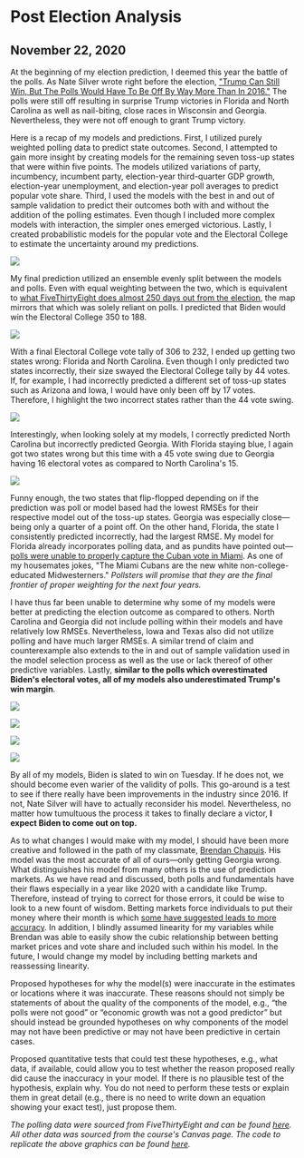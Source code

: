 # Post Election Analysis
## November 22, 2020

At the beginning of my election prediction, I deemed this year the battle of the polls. As Nate Silver wrote right before the election, ["Trump Can Still Win, But The Polls Would Have To Be Off By Way More Than In 2016."](https://fivethirtyeight.com/features/trump-can-still-win-but-the-polls-would-have-to-be-off-by-way-more-than-in-2016/) The polls were still off resulting in surprise Trump victories in Florida and North Carolina as well as nail-biting, close races in Wisconsin and Georgia. Nevertheless, they were not off enough to grant Trump victory.

Here is a recap of my models and predictions. First, I utilized purely weighted polling data to predict state outcomes. Second, I attempted to gain more insight by creating models for the remaining seven toss-up states that were within five points. The models utilized variations of party, incumbency, incumbent party, election-year third-quarter GDP growth, election-year unemployment, and election-year poll averages to predict popular vote share. Third, I used the models with the best in and out of sample validation to predict their outcomes both with and without the addition of the polling estimates. Even though I included more complex models with interaction, the simpler ones emerged victorious. Lastly, I created probabilistic models for the popular vote and the Electoral College to estimate the uncertainty around my predictions.

![](../figures/eval_estimate_plot.png)

My final prediction utilized an ensemble evenly split between the models and polls. Even with equal weighting between the two, which is equivalent to [what FiveThirtyEight does almost 250 days out from the election](https://fivethirtyeight.com/features/how-fivethirtyeights-2020-presidential-forecast-works-and-whats-different-because-of-covid-19/), the map mirrors that which was solely reliant on polls. I predicted that Biden would win the Electoral College 350 to 188.

![](../figures/2020_actual_map.png)

With a final Electoral College vote tally of 306 to 232, I ended up getting two states wrong: Florida and North Carolina. Even though I only predicted two states incorrectly, their size swayed the Electoral College tally by 44 votes. If, for example, I had incorrectly predicted a different set of toss-up states such as Arizona and Iowa, I would have only been off by 17 votes. Therefore, I highlight the two incorrect states rather than the 44 vote swing.  

![](../figures/eval_models_plot.png)

Interestingly, when looking solely at my models, I correctly predicted North Carolina but incorrectly predicted Georgia. With Florida staying blue, I again got two states wrong but this time with a 45 vote swing due to Georgia having 16 electoral votes as compared to North Carolina's 15. 

![](../figures/swing_eval.png)

Funny enough, the two states that flip-flopped depending on if the prediction was poll or model based had the lowest RMSEs for their respective model out of the toss-up states. Georgia was especially close—being only a quarter of a point off. On the other hand, Florida, the state I consistently predicted incorrectly, had the largest RMSE. My model for Florida already incorporates polling data, and as pundits have pointed out—[polls were unable to properly capture the Cuban vote in Miami](https://www.politico.com/news/2020/11/04/biden-miami-cubans-election-2020-433999). As one of my housemates jokes, "The Miami Cubans are the new white non-college-educated Midwesterners." *Pollsters will promise that they are the final frontier of proper weighting for the next four years.*

I have thus far been unable to determine why some of my models were better at predicting the election outcome as compared to others. North Carolina and Georgia did not include polling within their models and have relatively low RMSEs. Nevertheless, Iowa and Texas also did not utilize polling and have much larger RMSEs. A similar trend of claim and counterexample also extends to the in and out of sample validation used in the model selection process as well as the use or lack thereof of other predictive variables. Lastly, **similar to the polls which overestimated Biden's electoral votes, all of my models also underestimated Trump's win margin**.

![](../figures/RMSE_win_margins.png)

![](../figures/2020_win_margins.png)

![](../figures/Trump_voteshare.png)

![](../figures/final_models.png)



By all of my models, Biden is slated to win on Tuesday. If he does not, we should become even warier of the validity of polls. This go-around is a test to see if there really have been improvements in the industry since 2016. If not, Nate Silver will have to actually reconsider his model. Nevertheless, no matter how tumultuous the process it takes to finally declare a victor, **I expect Biden to come out on top.**

As to what changes I would make with my model, I should have been more creative and followed in the path of my classmate, [Brendan Chapuis](https://bchaps1999.github.io/2020_election_analytics/posts/final_prediction.html). His model was the most accurate of all of ours—only getting Georgia wrong. What distinguishes his model from many others is the use of prediction markets. As we have read and discussed, both polls and fundamentals have their flaws especially in a year like 2020 with a candidate like Trump. Therefore, instead of trying to correct for those errors, it could be wise to look to a new fount of wisdom. Betting markets force individuals to put their money where their month is which [some have suggested leads to more accuracy](https://www.forbes.com/sites/jimrossi/2020/10/29/election-odds-is-political-betting-more-accurate-than-polling/?sh=73facb3969f8). In addition, I blindly assumed linearity for my variables while Brendan was able to easily show the cubic relationship between betting market prices and vote share and included such within his model. In the future, I would change my model by including betting markets and reassessing linearity. 

Proposed hypotheses for why the model(s) were inaccurate in the estimates or locations where it was inaccurate.  These reasons should not simply be statements of about the quality of the components of the model, e.g., “the polls were not good” or “economic growth was not a good predictor” but should instead be grounded hypotheses on why components of the model may not have been predictive or may not have been predictive in certain cases.

Proposed quantitative tests that could test these hypotheses, e.g., what data, if available, could allow you to test whether the reason proposed really did cause the inaccuracy in your model.  If there is no plausible test of the hypothesis, explain why.  You do not need to perform these tests or explain them in great detail (e.g., there is no need to write down an equation showing your exact test), just propose them.  


*The polling data were sourced from FiveThirtyEight and can be found [here](#https://data.fivethirtyeight.com). All other data was sourced from the course's Canvas page. The code to replicate the above graphics can be found [here](https://github.com/SamuelLowry/gov1347_blog/blob/master/scripts/04-blog.R).*